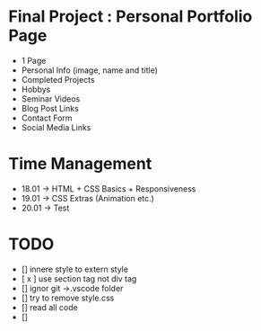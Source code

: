 # Final Project : Personal Portfolio Page

- 1 Page
- Personal Info (image, name and title)
- Completed Projects
- Hobbys
- Seminar Videos
- Blog Post Links
- Contact Form
- Social Media Links

# Time Management

- 18.01 -> HTML + CSS Basics + Responsiveness
- 19.01 -> CSS Extras (Animation etc.)
- 20.01 -> Test

# TODO

- [] innere style to extern style
- [ x ] use section tag not div tag
- [] ignor git ->.vscode folder
- [] try to remove style.css
- [] read all code
- []

